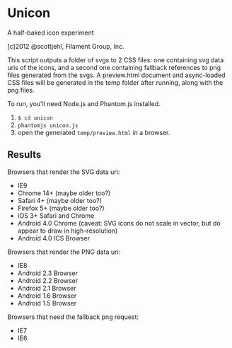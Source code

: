 # Unicon

A half-baked icon experiment

[c]2012 @scottjehl, Filament Group, Inc.

This script outputs a folder of svgs to 2 CSS files: one containing svg data uris of the icons, and a second one containing fallback references to png files generated from the svgs. A preview.html document and async-loaded CSS files will be generated in the temp folder after running, along with the png files.

To run, you'll need Node.js and Phantom.js installed.

1. `$ cd unicon`
2. `phantomjs unicon.js`
3. open the generated `temp/preview.html` in a browser.



## Results

Browsers that render the SVG data uri:
- IE9
- Chrome 14+ (maybe older too?)
- Safari 4+ (maybe older too?)
- Firefox 5+ (maybe older too?)
- iOS 3+ Safari and Chrome
- Android 4.0 Chrome (caveat: SVG icons do not scale in vector, but do appear to draw in high-resolution)
- Android 4.0 ICS Browser

Browsers that render the PNG data uri:
- IE8
- Android 2.3 Browser
- Android 2.2 Browser
- Android 2.1 Browser
- Android 1.6 Browser
- Android 1.5 Browser

Browsers that need the fallback png request:
- IE7
- IE6